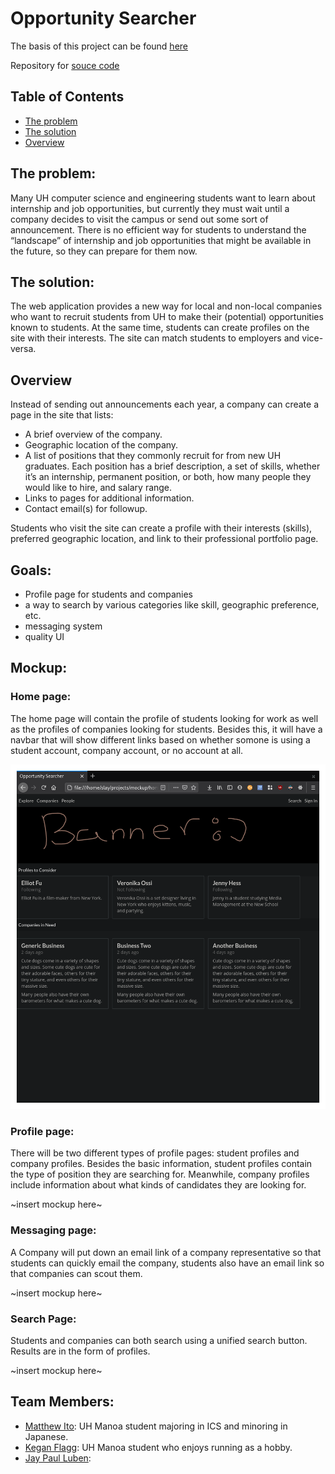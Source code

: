 # Opportunity Searcher  

The basis of this project can be found [here](http://courses.ics.hawaii.edu/ics314s21/morea/final-project/reading-project-company-connector.html)

Repository for [souce code](https://github.com/opportunity-searcher/opportunity-searcher)

## Table of Contents

* [The problem](#problem)
* [The solution](#solution)
* [Overview](#overview)

## The problem:  

Many UH computer science and engineering students want to learn about internship and job opportunities, but currently they must wait until a company decides to visit the campus or send out some sort of announcement. There is no efficient way for students to understand the “landscape” of internship and job opportunities that might be available in the future, so they can prepare for them now.

## The solution:  

The web application provides a new way for local and non-local companies who want to recruit students from UH to make their (potential) opportunities known to students. At the same time, students can create profiles on the site with their interests. The site can match students to employers and vice-versa.

## Overview

Instead of sending out announcements each year, a company can create a page in the site that lists:

- A brief overview of the company.
- Geographic location of the company.
- A list of positions that they commonly recruit for from new UH graduates. Each position has a brief description, a set of skills, whether it’s an internship, permanent position, or both, how many people they would like to hire, and salary range.
- Links to pages for additional information.
- Contact email(s) for followup.

Students who visit the site can create a profile with their interests (skills), preferred geographic location, and link to their professional portfolio page.

## Goals:  

- Profile page for students and companies  
- a way to search by various categories like skill, geographic preference, etc.
- messaging system
- quality UI  

## Mockup:  

### Home page:  

The home page will contain the profile of students looking for work as well as the profiles of companies looking for students. Besides this, it will have a navbar that will show different links based on whether somone is using a student account, company account, or no account at all.  

![](/docs/home.png)  

### Profile page:

There will be two different types of profile pages: student profiles and company profiles. Besides the basic information, student profiles contain the type of position they are searching for. Meanwhile, company profiles include information about what kinds of candidates they are looking for.  

~insert mockup here~  


### Messaging page:  

A Company will put down an email link of a company representative so that students can quickly email the company, students also have an email link so that companies can scout them.  

~insert mockup here~  

### Search Page:  

Students and companies can both search using a unified search button. Results are in the form of profiles.  

~insert mockup here~  


## Team Members:

- [Matthew Ito](https://github.com/Matt-Ito): UH Manoa student majoring in ICS and minoring in Japanese.
- [Kegan Flagg](https://github.com/keggit): UH Manoa student who enjoys running as a hobby.
- [Jay Paul Luben](https://github.com/jpluben):
